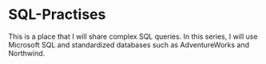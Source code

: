 # SQL-Practises
This is a place that I will share complex SQL queries. In this series, I will use Microsoft SQL and standardized databases such as AdventureWorks and Northwind.
